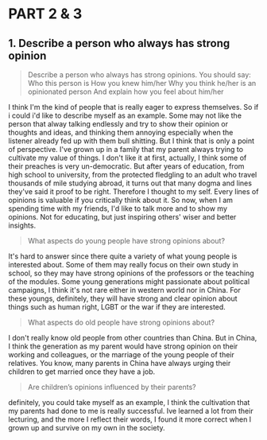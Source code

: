 # PART 2 & 3

## 1. Describe a person who always has strong opinion
> Describe a person who always has strong opinions.
> You should say:
> Who this person is
> How you knew him/her
> Why you think he/her is an opinionated person
> And explain how you feel about him/her

I think I'm the kind of people that is really eager to express themselves. So if i could i'd like to describe myself as an example. Some may not like the person that alway talking endlessly and try to show their opinion or thoughts and ideas, and thinking them annoying especially when the listener already fed up with them bull shitting. But I think that is only a point of perspective. I've grown up in a family that my parent always trying to cultivate my value of things. I don't like it at first, actually, I think some of their preaches is very un-democratic. But after years of education, from high school to university, from the protected fledgling to an adult who travel thousands of mile studying abroad, it turns out that many dogma and lines they've said it proof to be right. Therefore I thought to my self. Every lines of opinions is valuable if you critically think about it. So now, when I am spending time with my friends, I'd like to talk more and to show my opinions. Not for educating, but just inspiring others' wiser and better insights.

> What aspects do young people have strong opinions about?

It's hard to answer since there quite a variety of what young people is interested about. Some of them may really focus on their own study in school, so they may have strong opinions of the professors or the teaching of the modules. Some young generations might passionate about political campaigns, I think it's not rare either in western world nor in China. For these youngs, definitely, they will have strong and clear opinion about things such as human right, LGBT or the war if they are interested. 

> What aspects do old people have strong opinions about?

I don't really know old people from other countries than China. But in China, I think the generation as my parent would have strong opinion on their working and colleagues, or the marriage of the young people of their relatives. You know, many parents in China have always urging their children to get married once they have a job.

> Are children’s opinions influenced by their parents?

 definitely, you could take myself as an example, I think the cultivation that my parents had done to me is really successful. Ive learned a lot from their lecturing, and the more I reflect their words, I found it more correct when I grown up and survive on my own in the society. 

